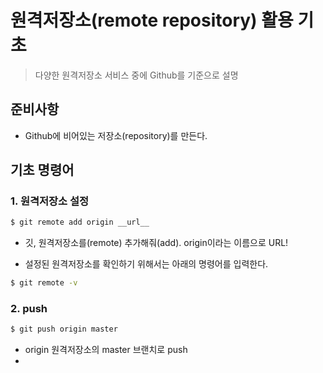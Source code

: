 # 원격저장소(remote repository) 활용 기초

> 다양한 원격저장소 서비스 중에 Github를 기준으로 설명

## 준비사항

* Github에 비어있는 저장소(repository)를 만든다.

## 기초 명령어

### 1. 원격저장소 설정

```bash
$ git remote add origin __url__
```

* 깃, 원격저장소를(remote) 추가해줘(add). origin이라는 이름으로 URL!

* 설정된 원격저장소를 확인하기 위해서는 아래의 명령어를 입력한다.

```bash
$ git remote -v
```

### 2. push

```bash
$ git push origin master
```

* origin 원격저장소의 master 브랜치로 push
* 





